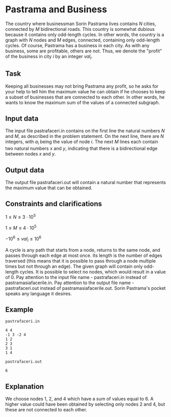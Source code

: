 # Pastrama and Business

The country where businessman Sorin Pastrama lives contains $N$ cities, connected by $M$ bidirectional roads. This country is somewhat dubious because it contains only odd-length cycles. In other words, the country is a graph with $N$ nodes and $M$ edges, connected, containing only odd-length cycles. Of course, Pastrama has a business in each city. As with any business, some are profitable, others are not. Thus, we denote the "profit" of the business in city $i$ by an integer $val_i$.

## Task

Keeping all businesses may not bring Pastrama any profit, so he asks for your help to tell him the maximum value he can obtain if he chooses to keep a subset of businesses that are connected to each other. In other words, he wants to know the maximum sum of the values of a connected subgraph.

## Input data

The input file pastrafaceri.in contains on the first line the natural numbers $N$ and $M$, as described in the problem statement. On the next line, there are $N$ integers, with $a_i$ being the value of node $i$. The next $M$ lines each contain two natural numbers $x$ and $y$, indicating that there is a bidirectional edge between nodes $x$ and $y$.

## Output data

The output file pastrafaceri.out will contain a natural number that represents the maximum value that can be obtained.

## Constraints and clarifications

$1 \leq N \leq 3 \cdot 10^5$

$1 \leq M \leq 4 \cdot 10^5$

$-10^6 \leq val_i \leq 10^6$

A cycle is any path that starts from a node, returns to the same node, and passes through each edge at most once. Its length is the number of edges traversed (this means that it is possible to pass through a node multiple times but not through an edge). The given graph will contain only odd-length cycles. It is possible to select no nodes, which would result in a value of $0$. Pay attention to the input file name - pastrafaceri.in instead of pastramasiafacerile.in. Pay attention to the output file name - pastrafaceri.out instead of pastramasiafacerile.out. Sorin Pastrama's pocket speaks any language it desires.

## Example

`pastrafaceri.in `

```
4 4 
-1 3 -2 4 
1 2 
2 3 
3 1 
1 4 
```

`pastrafaceri.out `

```
6 
```

## Explanation

We choose nodes $1$, $2$, and $4$ which have a sum of values equal to $6$. A higher value could have been obtained by selecting only nodes $2$ and $4$, but these are not connected to each other.